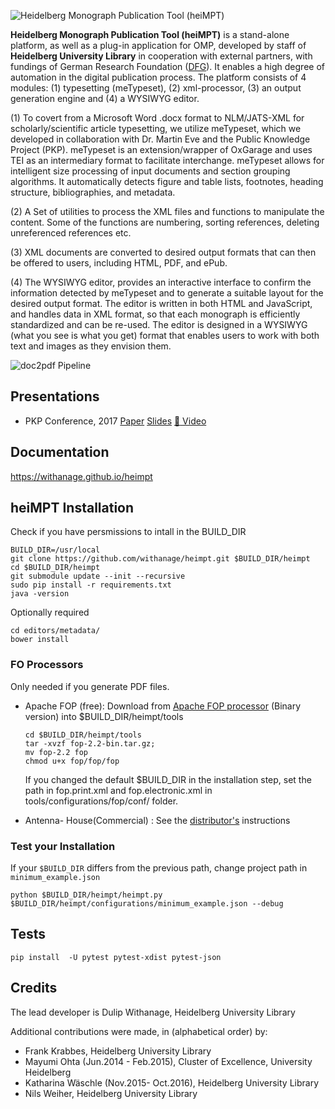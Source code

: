 ![Heidelberg Monograph Publication  Tool (heiMPT)](https://raw.githubusercontent.com/withanage/heimpt/master/static/images/heiMPT.jpg)

**Heidelberg Monograph Publication Tool (heiMPT)** is a stand-alone platform, as well as a plug-in application for OMP, developed by staff of **Heidelberg University Library** in cooperation with external partners, with  fundings of  German Research Foundation ([DFG](http://www.dfg.de/)). It enables a high degree of automation in the digital publication process.
The platform consists of 4  modules: (1) typesetting (meTypeset), (2) xml-processor,  (3) an output generation engine and (4) a WYSIWYG editor.


(1) To covert from a Microsoft Word .docx format to NLM/JATS-XML for scholarly/scientific article typesetting, we utilize meTypeset, which we developed in collaboration with Dr. Martin Eve and the Public Knowledge Project (PKP). meTypeset is an extension/wrapper of OxGarage and uses TEI as an intermediary format to facilitate interchange. meTypeset allows for intelligent size processing of input documents and section grouping algorithms. It automatically detects figure and table lists, footnotes, heading structure, bibliographies, and metadata.

(2)  A Set of utilities to process the  XML files  and functions to manipulate the content. Some of the functions are numbering, sorting references, deleting unreferenced references etc.

(3) XML documents are converted to desired output formats that can then be offered to users, including HTML, PDF, and ePub.

(4)  The WYSIWYG editor, provides an interactive interface to confirm the information detected by meTypeset and to generate a suitable layout for the desired output format. The editor is written in both HTML and JavaScript, and handles data in XML format, so that each monograph is efficiently standardized and can be re-used. The editor is designed in a WYSIWYG (what you see is what you get) format that enables users to work with both text and images as they envision them.

![doc2pdf Pipeline](https://raw.githubusercontent.com/withanage/heimpt/master/images/mpt.png)

## Presentations
* PKP Conference, 2017 [Paper](https://pkp.sfu.ca/pkp2017/paper/view/565) [Slides](https://pkp.sfu.ca/pkp2017/paper/download/565/402) [:movie_camera: Video](https://www.youtube.com/watch?v=yOH1DS2EUck)


## Documentation
https://withanage.github.io/heimpt


## heiMPT Installation
 
Check if you have persmissions  to intall in the BUILD_DIR
 
 ```
 BUILD_DIR=/usr/local
 git clone https://github.com/withanage/heimpt.git $BUILD_DIR/heimpt 
 cd $BUILD_DIR/heimpt
 git submodule update --init --recursive
 sudo pip install -r requirements.txt
 java -version 
 ```
 Optionally required
  ```
 cd editors/metadata/
 bower install 
 
 ```

### FO Processors 
Only needed if you generate PDF files.

* Apache FOP (free): Download from [Apache FOP processor](https://xmlgraphics.apache.org/fop/download.html) (Binary version) into  $BUILD_DIR/heimpt/tools
  ```
  cd $BUILD_DIR/heimpt/tools
  tar -xvzf fop-2.2-bin.tar.gz;
  mv fop-2.2 fop
  chmod u+x fop/fop/fop
  ```
  If you changed the default $BUILD_DIR in the installation step, set the path in fop.print.xml and fop.electronic.xml in tools/configurations/fop/conf/ folder.

* Antenna- House(Commercial) : See the [distributor's](https://www.antennahouse.com) instructions


### Test your  Installation
If your `$BUILD_DIR` differs from the previous path, change project path in `minimum_example.json`

```
python $BUILD_DIR/heimpt/heimpt.py  $BUILD_DIR/heimpt/configurations/minimum_example.json --debug
```
## Tests
```
pip install  -U pytest pytest-xdist pytest-json

```


## Credits

The lead developer is Dulip Withanage,  Heidelberg  University Library

Additional contributions were made, in (alphabetical order) by:

* Frank Krabbes, Heidelberg  University Library 
* Mayumi Ohta (Jun.2014 - Feb.2015), Cluster of Excellence,  University Heidelberg
* Katharina Wäschle (Nov.2015- Oct.2016), Heidelberg  University Library 
* Nils Weiher, Heidelberg  University Library


